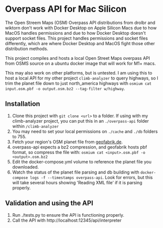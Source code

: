 # Overpass API for Mac Silicon

The Open Streem Maps (OSM) Overpass API distributions from drolbr and wiktorn don't work with Docker Desktop on Apple Silicon Macs due to how MacOS handles permissions and due to how Docker Desktop doesn't support socket files. This project handles permissions and socket files differently, which are where Docker Desktop and MacOS fight those other distribution methods.

This project compiles and hosts a local Open Street Maps overpass API from OSMS source on a ubuntu docker image that will work for M1+ macs.

This may also work on other platforms, but is untested. I am using this to host a local API for my other project `climb-analyzer` to query highways, so I trim the planet file down to just north_america highways with `osmium cat input.osm.pbf -o output.osm.bz2 --tag-filter w/highway`.

## Installation

1. Clone this project with `git clone <url>` to a folder. If using with my climb-analyzer project, you can put this in an `./overpass-api` folder within `/climb-analyzer`
2. You may need to set your local permissions on `./cache` and `./db` folders to 755.
3. Fetch your region's OSM planet file from [geofabrik.de](https://download.geofabrik.de).
4. overpass-api expects a bz2 compression, and geofabrik hosts pbf format, so compress the file with: `osmium cat <input>.osm.pbf -o <output>.osm.bz2`
5. Edit the docker-compose.yml volume to reference the planet file you downloaded.
6. Watch the status of the planet file parsing and db building with `docker-compose logs -f --timestamps overpass-api`. Look for errors, but this will take several hours showing 'Reading XML file' if it is parsing properly.

## Validation and using the API

1. Run ./tests.py to ensure the API is functioning properly.
2. Call the API with http://localhost:12345/api/interpreter
